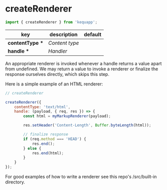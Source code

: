 # createRenderer

```javascript
import { createRenderer } from 'kequapp';
```

| key | description | default |
| ---- | ---- | ---- |
| **contentType \*** | *Content type* | |
| **handle \*** | *Handler* | |

An appropriate renderer is invoked whenever a handle returns a value apart from undefined. We may return a value to invoke a renderer or finalize the response ourselves directly, which skips this step.

Here is a simple example of an HTML renderer:

```javascript
// createRenderer

createRenderer({
    contentType: 'text/html',
    handle: (payload, { req, res }) => {
        const html = myMarkupRenderer(payload);

        res.setHeader('Content-Length', Buffer.byteLength(html));

        // finalize response
        if (req.method === 'HEAD') {
            res.end();
        } else {
            res.end(html);
        }
    }
});
```

For good examples of how to write a renderer see this repo's /src/built-in directory.

